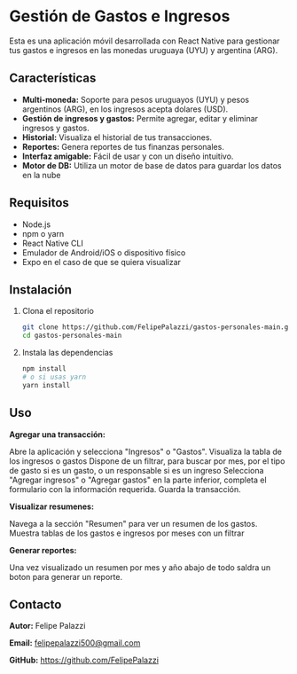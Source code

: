 # Gestión de Gastos e Ingresos

Esta es una aplicación móvil desarrollada con React Native para gestionar tus gastos e ingresos en las monedas uruguaya (UYU) y argentina (ARG).

## Características

- **Multi-moneda:** Soporte para pesos uruguayos (UYU) y pesos argentinos (ARG), en los ingresos acepta dolares (USD).
- **Gestión de ingresos y gastos:** Permite agregar, editar y eliminar ingresos y gastos.
- **Historial:** Visualiza el historial de tus transacciones.
- **Reportes:** Genera reportes de tus finanzas personales.
- **Interfaz amigable:** Fácil de usar y con un diseño intuitivo.
- **Motor de DB:** Utiliza un motor de base de datos para guardar los datos en la nube

## Requisitos

- Node.js
- npm o yarn
- React Native CLI
- Emulador de Android/iOS o dispositivo físico
- Expo en el caso de que se quiera visualizar

## Instalación

1. Clona el repositorio

    ```sh
    git clone https://github.com/FelipePalazzi/gastos-personales-main.git
    cd gastos-personales-main
    ```

2. Instala las dependencias

    ```sh
    npm install
    # o si usas yarn
    yarn install
    ```

## Uso

**Agregar una transacción:**

Abre la aplicación y selecciona "Ingresos" o "Gastos".
Visualiza la tabla de los ingresos o gastos
Dispone de un filtrar, para buscar por mes, por el tipo de gasto si es un gasto, o un responsable si es un ingreso
Selecciona "Agregar ingresos" o "Agregar gastos" en la parte inferior, completa el formulario con la información requerida.
Guarda la transacción.

**Visualizar resumenes:**

Navega a la sección "Resumen" para ver un resumen de los gastos.
Muestra tablas de los gastos e ingresos por meses con un filtrar

**Generar reportes:**

Una vez visualizado un resumen por mes y año abajo de todo saldra un boton para generar un reporte.


## Contacto

**Autor:** Felipe Palazzi

**Email:** felipepalazzi500@gmail.com

**GitHub:** https://github.com/FelipePalazzi

